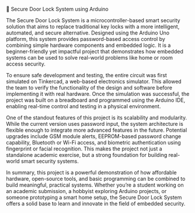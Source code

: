 🔐 Secure Door Lock System using Arduino

The Secure Door Lock System is a microcontroller-based smart security solution that aims to replace traditional key locks with a more intelligent, automated, and secure alternative. Designed using the Arduino Uno platform, this system provides password-based access control by combining simple hardware components and embedded logic. It is a beginner-friendly yet impactful project that demonstrates how embedded systems can be used to solve real-world problems like home or room access security.

To ensure safe development and testing, the entire circuit was first simulated on Tinkercad, a web-based electronics simulator. This allowed the team to verify the functionality of the design and software before implementing it with real hardware. Once the simulation was successful, the project was built on a breadboard and programmed using the Arduino IDE, enabling real-time control and testing in a physical environment.

One of the standout features of this project is its scalability and modularity. While the current version uses password input, the system architecture is flexible enough to integrate more advanced features in the future. Potential upgrades include GSM module alerts, EEPROM-based password change capability, Bluetooth or Wi-Fi access, and biometric authentication using fingerprint or facial recognition. This makes the project not just a standalone academic exercise, but a strong foundation for building real-world smart security systems.

In summary, this project is a powerful demonstration of how affordable hardware, open-source tools, and basic programming can be combined to build meaningful, practical systems. Whether you’re a student working on an academic submission, a hobbyist exploring Arduino projects, or someone prototyping a smart home setup, the Secure Door Lock System offers a solid base to learn and innovate in the field of embedded security.
